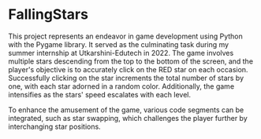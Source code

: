# FallingStars
This project represents an endeavor in game development using Python with the Pygame library. It served as the culminating task during my summer internship at Utkarshini-Edutech in 2022. The game involves multiple stars descending from the top to the bottom of the screen, and the player's objective is to accurately click on the RED star on each occasion. Successfully clicking on the star increments the total number of stars by one, with each star adorned in a random color. Additionally, the game intensifies as the stars' speed escalates with each level.

To enhance the amusement of the game, various code segments can be integrated, such as star swapping, which challenges the player further by interchanging star positions.
